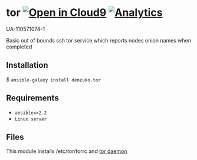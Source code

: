# tor [![Open in Cloud9](https://img.shields.io/badge/Open%20in-Cloud9-blue.svg?style=flat-square)](https://c9.io/auth/github?r=https%3A%2F%2Fc9.io%2Fopen%2F%3Fclone_url%3Dhttps%253A%252F%252Fgithub.com%252Fdenzuko-ansible-roles%252Ftor.git) [![Analytics](https://ga-beacon.appspot.com/UA-110571074-1/denzuko/ansible-roles/tor?style=flat-square)](https://github.com/denzuko-ansible-roles/tor)

UA-110571074-1

Basic out of bounds ssh tor service which reports nodes onion names when completed

## Installation
$ ``` ansible-galaxy install denzuko.tor ```

## Requirements
* `ansible=>2.2`
* `Linux server`

## Files
This module Installs /etc/tor/torrc and [tor daemon](https://www.torproject.org/docs/documentation.html.en)
